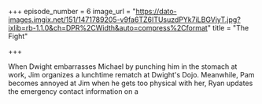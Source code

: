 +++
episode_number = 6
image_url = "https://dato-images.imgix.net/151/1471789205-v9fa6TZ6ITUsuzdPYk7iLBGVjyT.jpg?ixlib=rb-1.1.0&ch=DPR%2CWidth&auto=compress%2Cformat"
title = "The Fight"

+++

When Dwight embarrasses Michael by punching him in the stomach at work, Jim organizes a lunchtime rematch at Dwight's Dojo. Meanwhile, Pam becomes annoyed at Jim when he gets too physical with her, Ryan updates the emergency contact information on a